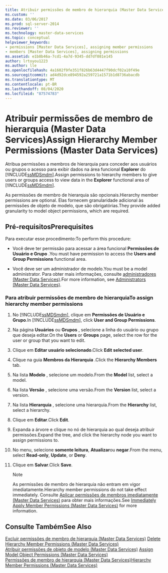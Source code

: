 ```yaml
---
title: Atribuir permissões de membro de hierarquia (Master Data Services) | Microsoft Docs
ms.custom: ''
ms.date: 03/06/2017
ms.prod: sql-server-2014
ms.reviewer: ''
ms.technology: master-data-services
ms.topic: conceptual
helpviewer_keywords:
- permissions [Master Data Services], assigning member permissions
- members [Master Data Services], assigning permissions
ms.assetid: e1b8b46a-7cd1-4a7d-9345-dd7df081e145
author: lrtoyou1223
ms.author: lle
ms.openlocfilehash: 4a1602f9fe351f826b63d4447f90dcf02a10f49e
ms.sourcegitcommit: ad4d92dce894592a259721a1571b1d8736abacdb
ms.translationtype: MT
ms.contentlocale: pt-BR
ms.lasthandoff: 08/04/2020
ms.locfileid: "87574783"
---
```

# <a name="assign-hierarchy-member-permissions-master-data-services"></a><span data-ttu-id="bb05d-102">Atribuir permissões de membro de hierarquia (Master Data Services)</span><span class="sxs-lookup"><span data-stu-id="bb05d-102">Assign Hierarchy Member Permissions (Master Data Services)</span></span>
  <span data-ttu-id="bb05d-103">Atribua permissões a membros de hierarquia para conceder aos usuários ou grupos o acesso para exibir dados na área funcional **Explorer** do [!INCLUDE[ssMDSmdm](../includes/ssmdsmdm-md.md)].</span><span class="sxs-lookup"><span data-stu-id="bb05d-103">Assign permissions to hierarchy members to give users or groups access to view data in the **Explorer** functional area of [!INCLUDE[ssMDSmdm](../includes/ssmdsmdm-md.md)].</span></span>  
  
 <span data-ttu-id="bb05d-104">As permissões de membro de hierarquia são opcionais.</span><span class="sxs-lookup"><span data-stu-id="bb05d-104">Hierarchy member permissions are optional.</span></span> <span data-ttu-id="bb05d-105">Elas fornecem granularidade adicional às permissões de objeto de modelo, que são obrigatórias.</span><span class="sxs-lookup"><span data-stu-id="bb05d-105">They provide added granularity to model object permissions, which are required.</span></span>  
  
## <a name="prerequisites"></a><span data-ttu-id="bb05d-106">Pré-requisitos</span><span class="sxs-lookup"><span data-stu-id="bb05d-106">Prerequisites</span></span>  
 <span data-ttu-id="bb05d-107">Para executar esse procedimento:</span><span class="sxs-lookup"><span data-stu-id="bb05d-107">To perform this procedure:</span></span>  
  
-   <span data-ttu-id="bb05d-108">Você deve ter permissão para acessar a área funcional **Permissões de Usuário e Grupo** .</span><span class="sxs-lookup"><span data-stu-id="bb05d-108">You must have permission to access the **Users and Group Permissions** functional area.</span></span>  
  
-   <span data-ttu-id="bb05d-109">Você deve ser um administrador de modelo.</span><span class="sxs-lookup"><span data-stu-id="bb05d-109">You must be a model administrator.</span></span> <span data-ttu-id="bb05d-110">Para obter mais informações, consulte [administradores &#40;Master Data Services&#41;](administrators-master-data-services.md).</span><span class="sxs-lookup"><span data-stu-id="bb05d-110">For more information, see [Administrators &#40;Master Data Services&#41;](administrators-master-data-services.md).</span></span>  
  
### <a name="to-assign-hierarchy-member-permissions"></a><span data-ttu-id="bb05d-111">Para atribuir permissões de membro de hierarquia</span><span class="sxs-lookup"><span data-stu-id="bb05d-111">To assign hierarchy member permissions</span></span>  
  
1.  <span data-ttu-id="bb05d-112">No [!INCLUDE[ssMDSmdm](../includes/ssmdsmdm-md.md)], clique em **Permissões de Usuário e Grupo**.</span><span class="sxs-lookup"><span data-stu-id="bb05d-112">In [!INCLUDE[ssMDSmdm](../includes/ssmdsmdm-md.md)], click **User and Group Permissions**.</span></span>  
  
2.  <span data-ttu-id="bb05d-113">Na página **Usuários** ou **Grupos** , selecione a linha do usuário ou grupo que deseja editar.</span><span class="sxs-lookup"><span data-stu-id="bb05d-113">On the **Users** or **Groups** page, select the row for the user or group that you want to edit.</span></span>  
  
3.  <span data-ttu-id="bb05d-114">Clique em **Editar usuário selecionado**.</span><span class="sxs-lookup"><span data-stu-id="bb05d-114">Click **Edit selected user**.</span></span>  
  
4.  <span data-ttu-id="bb05d-115">Clique na guia **Membros da Hierarquia** .</span><span class="sxs-lookup"><span data-stu-id="bb05d-115">Click the **Hierarchy Members** tab.</span></span>  
  
5.  <span data-ttu-id="bb05d-116">Na lista **Modelo** , selecione um modelo.</span><span class="sxs-lookup"><span data-stu-id="bb05d-116">From the **Model** list, select a model.</span></span>  
  
6.  <span data-ttu-id="bb05d-117">Na lista **Versão** , selecione uma versão.</span><span class="sxs-lookup"><span data-stu-id="bb05d-117">From the **Version** list, select a version.</span></span>  
  
7.  <span data-ttu-id="bb05d-118">Na lista **Hierarquia** , selecione uma hierarquia.</span><span class="sxs-lookup"><span data-stu-id="bb05d-118">From the **Hierarchy** list, select a hierarchy.</span></span>  
  
8.  <span data-ttu-id="bb05d-119">Clique em **Editar**.</span><span class="sxs-lookup"><span data-stu-id="bb05d-119">Click **Edit**.</span></span>  
  
9. <span data-ttu-id="bb05d-120">Expanda a árvore e clique no nó de hierarquia ao qual deseja atribuir permissões.</span><span class="sxs-lookup"><span data-stu-id="bb05d-120">Expand the tree, and click the hierarchy node you want to assign permissions to.</span></span>  
  
10. <span data-ttu-id="bb05d-121">No menu, selecione **somente leitura**, **Atualizar**ou **negar**.</span><span class="sxs-lookup"><span data-stu-id="bb05d-121">From the menu, select **Read-only**, **Update**, or **Deny**.</span></span>  
  
11. <span data-ttu-id="bb05d-122">Clique em **Salvar**.</span><span class="sxs-lookup"><span data-stu-id="bb05d-122">Click **Save**.</span></span>  
  
    > [!NOTE]  
    >  <span data-ttu-id="bb05d-123">As permissões de membro de hierarquia não entram em vigor imediatamente.</span><span class="sxs-lookup"><span data-stu-id="bb05d-123">Hierarchy member permissions do not take effect immediately.</span></span> <span data-ttu-id="bb05d-124">Consulte [Aplicar permissões de membros imediatamente &#40;Master Data Services&#41;](../../2014/master-data-services/immediately-apply-member-permissions-master-data-services.md) para obter mais informações.</span><span class="sxs-lookup"><span data-stu-id="bb05d-124">See [Immediately Apply Member Permissions &#40;Master Data Services&#41;](../../2014/master-data-services/immediately-apply-member-permissions-master-data-services.md) for more information.</span></span>  
  
## <a name="see-also"></a><span data-ttu-id="bb05d-125">Consulte Também</span><span class="sxs-lookup"><span data-stu-id="bb05d-125">See Also</span></span>  
 <span data-ttu-id="bb05d-126">[Excluir permissões de membro de hierarquia &#40;Master Data Services&#41;](../../2014/master-data-services/delete-hierarchy-member-permissions-master-data-services.md) </span><span class="sxs-lookup"><span data-stu-id="bb05d-126">[Delete Hierarchy Member Permissions &#40;Master Data Services&#41;](../../2014/master-data-services/delete-hierarchy-member-permissions-master-data-services.md) </span></span>  
 <span data-ttu-id="bb05d-127">[Atribuir permissões de objeto de modelo &#40;Master Data Services&#41;](../../2014/master-data-services/assign-model-object-permissions-master-data-services.md) </span><span class="sxs-lookup"><span data-stu-id="bb05d-127">[Assign Model Object Permissions &#40;Master Data Services&#41;](../../2014/master-data-services/assign-model-object-permissions-master-data-services.md) </span></span>  
 [<span data-ttu-id="bb05d-128">Permissões de membro de hierarquia &#40;Master Data Services&#41;</span><span class="sxs-lookup"><span data-stu-id="bb05d-128">Hierarchy Member Permissions &#40;Master Data Services&#41;</span></span>](../../2014/master-data-services/hierarchy-member-permissions-master-data-services.md)  
  
  
